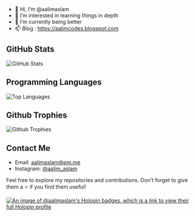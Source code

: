 - 👋 Hi, I’m @aalimaslam
- 👀 I’m interested in learning things in depth
- 🌱 I’m currently being better
- 📫 Blog : https://aalimcodes.blogspot.com


## GitHub Stats

![GitHub Stats](https://github-readme-stats.vercel.app/api?username=aalimaslam&show_icons=true&count_private=true)

## Programming Languages

![Top Languages](https://github-readme-stats.vercel.app/api/top-langs/?username=aalimaslam&layout=compact)

## Github Trophies 

![Github Trophies](https://github-profile-trophy.vercel.app/?username=aalimaslam)

## Contact Me

- Email: aalimaslam@pm.me
- Instagram: [@aalim_aslam](https://instagram.com/aalim_aslam)

Feel free to explore my repositories and contributions. Don't forget to give them a ⭐️ if you find them useful!

[![An image of @aalimaslam's Holopin badges, which is a link to view their full Holopin profile](https://holopin.me/aalimaslam)](https://holopin.io/@aalimaslam)


<!---
aalimaslam/aalimaslam is a ✨ special ✨ repository because its `README.md` (this file) appears on your GitHub profile.
You can click the Preview link to take a look at your changes.
--->
